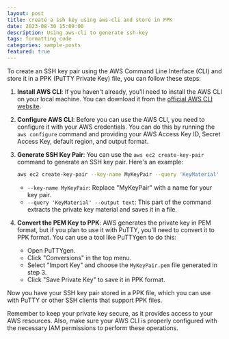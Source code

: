 ```yaml
---
layout: post
title: create a ssh key using aws-cli and store in PPK 
date: 2023-08-30 15:09:00
description: Using aws-cli to generate ssh-key 
tags: formatting code
categories: sample-posts
featured: true
---
```

To create an SSH key pair using the AWS Command Line Interface (CLI) and store it in a PPK (PuTTY Private Key) file, you can follow these steps:

1. **Install AWS CLI**: If you haven't already, you'll need to install the AWS CLI on your local machine. You can download it from the [official AWS CLI website](https://aws.amazon.com/cli/).

2. **Configure AWS CLI**: Before you can use the AWS CLI, you need to configure it with your AWS credentials. You can do this by running the `aws configure` command and providing your AWS Access Key ID, Secret Access Key, default region, and output format.

3. **Generate SSH Key Pair**: You can use the `aws ec2 create-key-pair` command to generate an SSH key pair. Here's an example:

   ```bash
   aws ec2 create-key-pair --key-name MyKeyPair --query 'KeyMaterial' --output text > MyKeyPair.pem
   ```

   - `--key-name MyKeyPair`: Replace "MyKeyPair" with a name for your key pair.
   - `--query 'KeyMaterial' --output text`: This part of the command extracts the private key material and saves it in a file.

4. **Convert the PEM Key to PPK**: AWS generates the private key in PEM format, but if you plan to use it with PuTTY, you'll need to convert it to PPK format. You can use a tool like PuTTYgen to do this:
   
   - Open PuTTYgen.
   - Click "Conversions" in the top menu.
   - Select "Import Key" and choose the `MyKeyPair.pem` file generated in step 3.
   - Click "Save Private Key" to save it in PPK format.

Now you have your SSH key pair stored in a PPK file, which you can use with PuTTY or other SSH clients that support PPK files.

Remember to keep your private key secure, as it provides access to your AWS resources. Also, make sure your AWS CLI is properly configured with the necessary IAM permissions to perform these operations.
